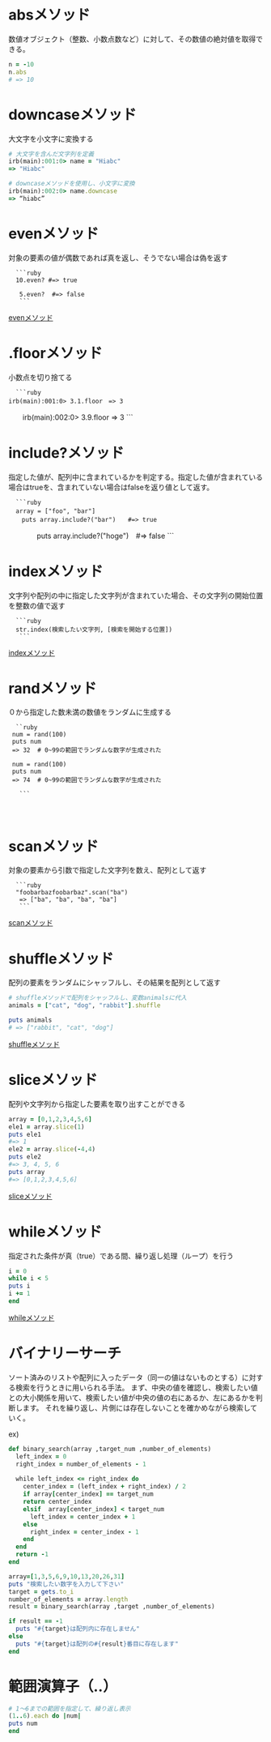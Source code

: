 # absメソッド

数値オブジェクト（整数、小数点数など）に対して、その数値の絶対値を取得できる。

```ruby
n = -10 
n.abs
# => 10
```



# downcaseメソッド

大文字を小文字に変換する
```ruby
# 大文字を含んだ文字列を定義
irb(main):001:0> name = "Hiabc"
=> "Hiabc"

# downcaseメソッドを使用し、小文字に変換
irb(main):002:0> name.downcase
=> “hiabc”
```

# evenメソッド 

対象の要素の値が偶数であれば真を返し、そうでない場合は偽を返す

      ```ruby
      10.even? #=> true

       5.even?  #=> false
       ```
       
[evenメソッド](https://docs.ruby-lang.org/ja/latest/method/Integer/i/even=3f.html)

# .floorメソッド 

小数点を切り捨てる

      ```ruby
    irb(main):001:0> 3.1.floor　=> 3
　　irb(main):002:0> 3.9.floor => 3
      ```
      

# include?メソッド 

指定した値が、配列中に含まれているかを判定する。指定した値が含まれている場合はtrueを、含まれていない場合はfalseを返り値として返す。

      ```ruby
      array = ["foo", "bar"]　
      　puts array.include?("bar")　　#=> true
　　　　puts array.include?("hoge")　#=> false
       ```



# indexメソッド 

文字列や配列の中に指定した文字列が含まれていた場合、その文字列の開始位置を整数の値で返す

      ```ruby
      str.index(検索したい文字列, [検索を開始する位置])
       ```
       
[indexメソッド](https://docs.ruby-lang.org/ja/latest/method/String/i/index.html)


# randメソッド

０から指定した数未満の数値をランダムに生成する  

      ``ruby
     num = rand(100)
     puts num
     => 32  # 0~99の範囲でランダムな数字が生成された

     num = rand(100)
     puts num
     => 74  # 0~99の範囲でランダムな数字が生成された

       ```
　　
　　　　　　　


# scanメソッド 

対象の要素から引数で指定した文字列を数え、配列として返す

      ```ruby
      "foobarbazfoobarbaz".scan("ba")
       => ["ba", "ba", "ba", "ba"]
       ```
       
[scanメソッド](https://docs.ruby-lang.org/ja/latest/method/String/i/scan.html)


# shuffleメソッド
配列の要素をランダムにシャッフルし、その結果を配列として返す
  ```ruby
# shuffleメソッドで配列をシャッフルし、変数animalsに代入
animals = ["cat", "dog", "rabbit"].shuffle

puts animals
# => ["rabbit", "cat", "dog"]
  ```
[shuffleメソッド](https://docs.ruby-lang.org/ja/latest/method/Array/i/shuffle.html)

# sliceメソッド 
配列や文字列から指定した要素を取り出すことができる

   ```ruby
array = [0,1,2,3,4,5,6]
ele1 = array.slice(1)
puts ele1
#=> 1
ele2 = array.slice(-4,4)
puts ele2
#=> 3, 4, 5, 6
puts array 
#=> [0,1,2,3,4,5,6]
 ```
       
[sliceメソッド](https://docs.ruby-lang.org/ja/latest/method/String/i/slice=21.html)


# whileメソッド 
指定された条件が真（true）である間、繰り返し処理（ループ）を行う

   ```ruby
i = 0
while i < 5
  puts i
  i += 1
end
 ```
       
[whileメソッド](https://docs.ruby-lang.org/en/3.0/syntax/control_expressions_rdoc.html#label-while+Loop)


# バイナリーサーチ
ソート済みのリストや配列に入ったデータ（同一の値はないものとする）に対する検索を行うときに用いられる手法。
まず、中央の値を確認し、検索したい値との大小関係を用いて、検索したい値が中央の値の右にあるか、左にあるかを判断します。
それを繰り返し、片側には存在しないことを確かめながら検索していく。

ex)
```ruby
def binary_search(array ,target_num ,number_of_elements)
  left_index = 0
  right_index = number_of_elements - 1
  
  while left_index <= right_index do
    center_index = (left_index + right_index) / 2 
    if array[center_index] == target_num
    return center_index
    elsif  array[center_index] < target_num
      left_index = center_index + 1
    else 
      right_index = center_index - 1
    end
  end
  return -1
end

array=[1,3,5,6,9,10,13,20,26,31]
puts "検索したい数字を入力して下さい"
target = gets.to_i
number_of_elements = array.length
result = binary_search(array ,target ,number_of_elements)

if result == -1
  puts "#{target}は配列内に存在しません"
else 
  puts "#{target}は配列の#{result}番目に存在します"
end
```


# 範囲演算子（..）
   ```ruby
# 1～6までの範囲を指定して、繰り返し表示
(1..6).each do |num|
  puts num
end
 ```
